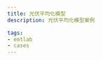 ```yaml
---
title: 光伏平均化模型
description: 光伏平均化模型案例

tags:
- emtlab
- cases
---
```


<!-- import DocCardList from '@theme/DocCardList';

<DocCardList /> -->